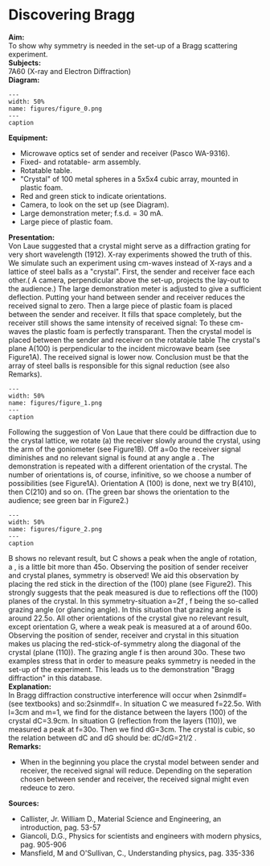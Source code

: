 # Discovering Bragg 
    
<b> Aim: </b>  
 To show why symmetry is needed in the set-up of a Bragg scattering experiment.    
<b> Subjects: </b>  
 7A60 (X-ray and Electron Diffraction)   
<b> Diagram: </b>  
   
```{figure} figures/figure_0.png  
---  
width: 50%  
name: figures/figure_0.png  
---  
caption  
``` 
      
<b> Equipment: </b>  
 
 *  Microwave optics set of sender and receiver (Pasco WA-9316). 
 *  Fixed- and rotatable- arm assembly. 
 *  Rotatable table. 
 *  "Crystal" of 100 metal spheres in a 5x5x4 cubic array, mounted in plastic foam. 
 *  Red and green stick to indicate orientations. 
 *  Camera, to look on the set up (see Diagram). 
 *  Large demonstration meter; f.s.d. = 30 mA. 
 *  Large piece of plastic foam.
     
<b> Presentation: </b>  
 Von Laue suggested that a crystal might serve as a diffraction grating for very short wavelength (1912). X-ray experiments showed the truth of this. We simulate such an experiment using cm-waves instead of X-rays and a lattice of steel balls as a "crystal".  First, the sender and receiver face each other.( A camera, perpendicular above the set-up, projects the lay-out to the audience.) The large demonstration meter is adjusted to give a sufficient deflection. Putting your hand between sender and receiver reduces the received signal to zero. Then a large piece of plastic foam is placed between the sender and receiver. It fills that space completely, but the receiver still shows the same intensity of received signal: To these cm-waves the plastic foam is perfectly transparant. Then the crystal model is placed between the sender and receiver on the rotatable table The crystal's plane A(100) is perpendicular to the incident microwave beam (see Figure1A). The received signal is lower now. Conclusion must be that the array of steel balls is responsible for this signal reduction (see also Remarks).    
```{figure} figures/figure_1.png  
---  
width: 50%  
name: figures/figure_1.png  
---  
caption  
``` 
 Following the suggestion of Von Laue that there could be diffraction due to the crystal lattice, we rotate (a) the receiver slowly around the crystal, using the arm of the goniometer (see Figure1B). Off a=0o the receiver signal diminishes and no relevant signal is found at any angle a . The demonstration is repeated with a different orientation of the crystal. The number of  orientations is, of course, infinitive, so we choose a number of possibilities (see Figure1A). Orientation A (100) is done, next we try B(410), then C(210) and so on. (The green bar shows the orientation to the audience; see green bar in Figure2.)    
```{figure} figures/figure_2.png  
---  
width: 50%  
name: figures/figure_2.png  
---  
caption  
``` 
 B shows no relevant result, but C shows a peak when the angle of rotation, a , is a little bit more than 45o. Observing the position of sender receiver and crystal planes, symmetry is observed! We aid this observation by placing the red stick in the direction of the (100) plane (see Figure2). This strongly suggests that the peak measured is due to reflections off the (100) planes of the crystal. In this symmetry-situation a=2f , f being the so-called grazing angle (or glancing angle). In this situation that grazing angle is around 22.5o. All other orientations of the crystal give no relevant result, except orientation G, where a weak peak is measured at a of around 60o. Observing the position of sender, receiver and crystal in this situation makes us placing the red-stick-of-symmetry along the diagonal of the crystal (plane (110)). The grazing angle f is then around 30o.  These two examples stress that in order to measure peaks symmetry is needed in the set-up of the experiment. This leads us to the demonstration "Bragg diffraction" in this database.    
<b> Explanation: </b>  
 In Bragg diffraction constructive interference will occur when 2sinmdlf= (see textbooks) and so:2sinmdlf=. In situation C we measured f=22.5o. With l=3cm and m=1, we find for the distance between the layers (100) of the crystal dC=3.9cm. In situation G (reflection from the layers (110)), we measured a peak at f=30o. Then we find dG=3cm. The crystal is cubic, so the relation between dC and dG should be: dC/dG=21/2 .    
<b> Remarks: </b>  
 
 *  When in the beginning you place the crystal model between sender and receiver, the received signal will reduce. Depending on the seperation chosen between sender and receiver, the received signal might even redeuce to zero.
    
<b> Sources: </b>  
 
 *  Callister, Jr. William D., Material Science and Engineering, an introduction, pag. 53-57 
 *  Giancoli, D.G., Physics for scientists and engineers with modern physics, pag. 905-906 
 *  Mansfield, M and O'Sullivan, C., Understanding physics, pag. 335-336
  